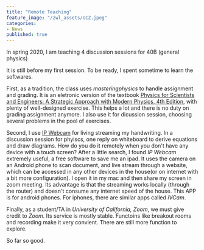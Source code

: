 ```yaml
---
title: "Remote Teaching"
feature_image: "/zwl_assets/UCZ.jpeg"
categories:
- News
published: true
---
```


In spring 2020, I am teaching 4 discussion sessions for 40B (general physics)

It is still before my first session. To be ready, I spent sometime to learn the softwares.

First, as a tradition, the class uses _masteringphysics_ to handle assignment and grading. It is an eletronic version of the textbook
[Physics for Scientists and Engineers: A Strategic Approach with Modern Physics, 4th Edition](https://www.pearson.com/us/higher-education/program/Knight-Physics-for-Scientists-and-Engineers-A-Strategic-Approach-with-Modern-Physics-Chs-1-42-Plus-Mastering-Physics-with-Pearson-e-Text-Access-Card-Package-4th-Edition/PGM119478.html), with plenty of well-designed exercise. This helps a lot and there is no duty on grading assignment anymore. I also use it for dicussion session, choosing several problems in the pool of exercises.

Second, I use [IP Webcam](https://play.google.com/store/apps/details?id=com.pas.webcam&hl=en_US) for living streaming my handwriting. In a discussion session for phyiscs, one reply on whiteboard to derive equations and draw diagrams. How do you do it remotely when you don't have any device with a touch screen? After a little search, I found _IP Webcam_ extremely useful, a free software to save me an ipad. It uses the camera on an Android phone to scan document, and live stream through a website, which can be accessed in any other devices in the house(or on internet with a bit more configuration). I open it in my mac and then share my screen in zoom meeting. Its advantage is that the streaming works locally (through the router) and doesn't consume any internet speed of the house. This APP is for android phones. For iphones, there are similar apps called _iVCam_.

Finally, as a student/TA in _University of California, Zoom_, we must give credit to _Zoom_. Its service is mostly stable. Functoins like breakout rooms and recording make it very convient. There are still more function to explore.

So far so good.












